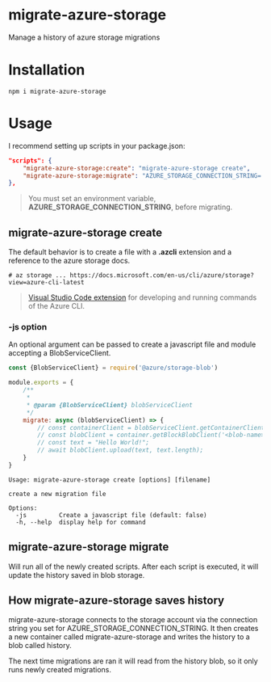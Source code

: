 # migrate-azure-storage

Manage a history of azure storage migrations

# Installation
```
npm i migrate-azure-storage
```

# Usage

I recommend setting up scripts in your package.json:

``` json
"scripts": {
    "migrate-azure-storage:create": "migrate-azure-storage create",
    "migrate-azure-storage:migrate": "AZURE_STORAGE_CONNECTION_STRING='<CONNECTION_STRING>' migrate-azure-storage migrate"
},
```

> You must set an environment variable, **AZURE_STORAGE_CONNECTION_STRING**, before migrating.


## migrate-azure-storage create

The default behavior is to create a file with a **.azcli** extension and a reference to the azure storage docs.

```
# az storage ... https://docs.microsoft.com/en-us/cli/azure/storage?view=azure-cli-latest
```

> [Visual Studio Code extension](https://marketplace.visualstudio.com/items?itemName=ms-vscode.azurecli) for developing and running commands of the Azure CLI. 

### -js option

An optional argument can be passed to create a javascript file and module accepting a BlobServiceClient.


``` js
const {BlobServiceClient} = require('@azure/storage-blob')

module.exports = {
    /**
     * 
     * @param {BlobServiceClient} blobServiceClient 
     */
    migrate: async (blobServiceClient) => {
        // const containerClient = blobServiceClient.getContainerClient('<container-name>');
        // const blobClient = container.getBlockBlobClient('<blob-name>');
        // const text = "Hello World!";
        // await blobClient.upload(text, text.length);
    }
}
```

```
Usage: migrate-azure-storage create [options] [filename]

create a new migration file

Options:
  -js         Create a javascript file (default: false)
  -h, --help  display help for command
```

## migrate-azure-storage migrate

Will run all of the newly created scripts. After each script is executed, it will update the history saved in blob storage.

## How migrate-azure-storage saves history

migrate-azure-storage connects to the storage account via the connection string you set for AZURE_STORAGE_CONNECTION_STRING. It then creates a new container called migrate-azure-storage and writes the history to a blob called history. 

The next time migrations are ran it will read from the history blob, so it only runs newly created migrations.